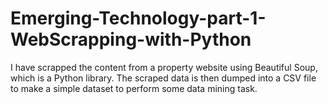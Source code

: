 # Emerging-Technology-part-1-WebScrapping-with-Python
I have scrapped the content from a property website using Beautiful Soup, which is a Python library. The scraped data is then dumped into a CSV file to make a simple dataset to perform some data mining task.
